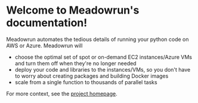 # Welcome to Meadowrun's documentation!

Meadowrun automates the tedious details of running your python code on AWS or Azure.
Meadowrun will

- choose the optimal set of spot or on-demand EC2 instances/Azure VMs and turn them off
  when they're no longer needed
- deploy your code and libraries to the instances/VMs, so you don't have to worry about
  creating packages and building Docker images
- scale from a single function to thousands of parallel tasks

For more context, see the [project homepage](https://meadowrun.io).
